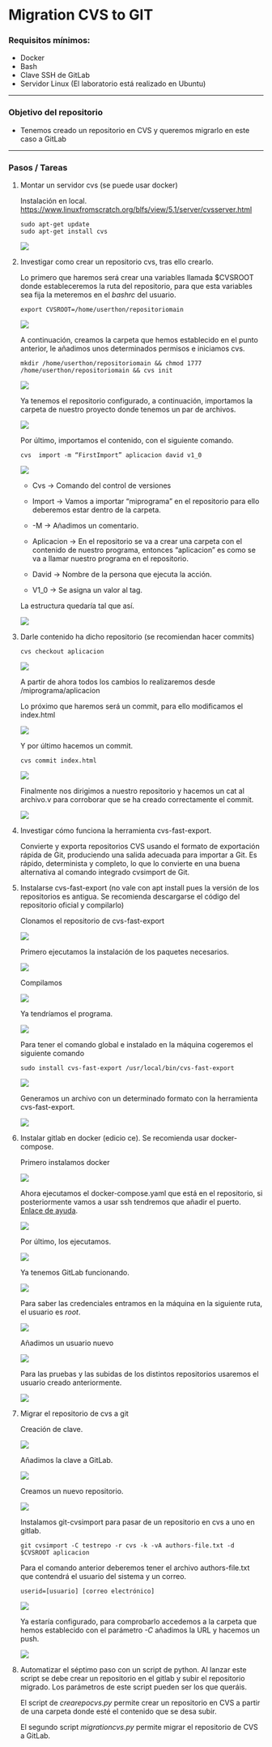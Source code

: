 # Migration CVS to GIT

### Requisitos mínimos:

- Docker
- Bash
- Clave SSH de GitLab
- Servidor Linux (El laboratorio está realizado en Ubuntu)

---
### Objetivo del repositorio

- Tenemos creado un repositorio en CVS y queremos migrarlo en este caso a GitLab

--- 
### Pasos / Tareas
1. Montar un servidor cvs (se puede usar docker)

    Instalación en local.
    https://www.linuxfromscratch.org/blfs/view/5.1/server/cvsserver.html 

    ~~~
    sudo apt-get update 
    sudo apt-get install cvs
    ~~~

    ![](images/image7.png)

2. Investigar como crear un repositorio cvs, tras ello crearlo.

    Lo primero que haremos será crear una variables llamada $CVSROOT donde estableceremos la ruta del repositorio, para que esta variables sea fija la meteremos en el *bashrc* del usuario.
    
    ~~~
    export CVSROOT=/home/userthon/repositoriomain
    ~~~
    
    ![](images/image28.png)


    A continuación, creamos la carpeta que hemos establecido en el punto anterior, le añadimos unos determinados permisos e iniciamos cvs.

    ~~~
    mkdir /home/userthon/repositoriomain && chmod 1777 /home/userthon/repositoriomain && cvs init
    ~~~

    ![](images/image4.png)

    Ya tenemos el repositorio configurado, a continuación, importamos la carpeta de nuestro proyecto donde tenemos un par de archivos.

    ![](images/image27.png)

    Por último, importamos el contenido, con el siguiente comando.

    ~~~
    cvs  import -m “FirstImport” aplicacion david v1_0
    ~~~

    ![](images/image17.png)

    - Cvs → Comando del control de versiones 
    - Import → Vamos a importar “miprograma” en el repositorio para ello deberemos estar dentro de la carpeta.
    - -M → Añadimos un comentario.
    - Aplicacion → En el repositorio se va a crear una carpeta con el contenido de nuestro programa, entonces “aplicacion” es como se va a llamar nuestro programa en el repositorio.
    - David → Nombre de la persona que ejecuta la acción.
    
    - V1_0 → Se asigna un valor al tag.

    

    La estructura quedaría tal que así.

    ![](images/image25.png)


3. Darle contenido ha dicho repositorio (se recomiendan hacer commits)

    ~~~
    cvs checkout aplicacion
    ~~~

    ![](images/image30.png)

    A partir de ahora todos los cambios lo realizaremos desde /miprograma/aplicacion
    
    Lo próximo que haremos será un commit, para ello modificamos el index.html

    ![](images/image26.png)

    Y por último hacemos un commit.

    ~~~
    cvs commit index.html
    ~~~

    ![](images/image22.png)

    Finalmente nos dirigimos a nuestro repositorio y hacemos un cat al archivo.v para corroborar que se ha creado correctamente el commit.

    ![](images/image31.png)

4. Investigar cómo funciona la herramienta cvs-fast-export.

    Convierte y exporta repositorios CVS usando el formato de exportación rápida de Git, produciendo una salida adecuada para importar a Git. Es rápido, determinista y completo, lo que lo convierte en una buena alternativa al comando integrado cvsimport de Git.

5. Instalarse cvs-fast-export (no vale con apt install pues la versión de los repositorios es antigua. Se recomienda descargarse el código del repositorio oficial y compilarlo)

    Clonamos el repositorio de cvs-fast-export

    ![](images/image15.png)

    Primero ejecutamos la instalación de los paquetes necesarios.

    ![](images/image21.png)

    Compilamos

    ![](images/image5.png)


    Ya tendríamos el programa.

    ![](images/image2.png)

    Para tener el comando global e instalado en la máquina cogeremos el siguiente comando

    ~~~
    sudo install cvs-fast-export /usr/local/bin/cvs-fast-export
    ~~~

    ![](images/image11.png)

    Generamos un archivo con un determinado formato con la herramienta cvs-fast-export.

    ![](images/image16.png)



6. Instalar gitlab en docker (edicio ce). Se recomienda usar docker-compose.

    Primero instalamos docker

    ![](images/image8.png)

    Ahora ejecutamos el docker-compose.yaml que está en el repositorio, si posteriormente vamos a usar ssh tendremos que añadir el puerto.
    [Enlace de ayuda](https://www.czerniga.it/2021/11/14/how-to-install-gitlab-using-docker-compose/). 

    ![](images/image19.png)

    Por último, los ejecutamos.

    ![](images/image6.png)

    Ya tenemos GitLab funcionando. 

    ![](images/image14.png)
    
    Para saber las credenciales entramos en la máquina en la siguiente ruta, el usuario es *root*.

    ![](images/image23.png)

    Añadimos un usuario nuevo
    
    ![](images/image24.png)
    

    Para las pruebas y las subidas de los distintos repositorios usaremos el usuario creado anteriormente.

    ![](images/image12.png)

7. Migrar el repositorio de cvs a git

    Creación de clave.
    
    ![](images/image9.png)
    
    Añadimos la clave a GitLab.

    ![](images/image10.png)

    Creamos un nuevo repositorio.

    ![](images/image18.png)

    Instalamos git-cvsimport para pasar de un repositorio en cvs a uno en gitlab.

    ~~~
    git cvsimport -C testrepo -r cvs -k -vA authors-file.txt -d $CVSROOT aplicacion
    ~~~

    Para el comando anterior deberemos tener el archivo authors-file.txt que contendrá el usuario del sistema y un correo.

    ~~~
    userid=[usuario] [correo electrónico]
    ~~~

    ![](images/image20.png)

    Ya estaría configurado, para comprobarlo accedemos a la carpeta que hemos establecido con el parámetro *-C* añadimos la URL y hacemos un push.

    ![](images/image29.png)



8. Automatizar el séptimo paso con un script de python. Al lanzar este script se debe crear un repositorio en el gitlab y subir el repositorio migrado. Los parámetros de este script pueden ser los que queráis.

    El script de *crearepocvs.py* permite crear un repositorio en CVS a partir de una carpeta donde esté el contenido que se desa subir.

    El segundo script *migrationcvs.py* permite migrar el repositorio de CVS a GitLab.
